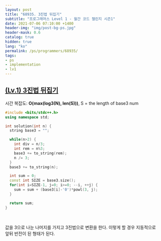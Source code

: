 ```yaml
---
layout: post
title: "68935. 3진법 뒤집기"
subtitle: "프로그래머스 Level 1 - 월간 코드 챌린지 시즌1"
date: 2021-07-06 07:10:00 +1400
header-img: "img/post-bg-ps.jpg"
header-mask: 0.6
catalog: true
hidden: true
lang: "ko"
permalink: /ps/programmers/68935/
tags:
- ps
- implementation
- lv1
---
```


## [(Lv.1) 3진법 뒤집기](https://programmers.co.kr/learn/courses/30/lessons/68935)

시간 복잡도: **O(max(log3(N), len(S)))**, S = the length of base3 num

```cpp
#include <bits/stdc++.h>
using namespace std;

int solution(int n) {
  string base3 = "";

  while(n>2) {
    int div = n/3;
    int rem = n%3;
    base3 += to_string(rem);
    n /= 3;
  }
  base3 += to_string(n);

  int sum = 0;
  const int SIZE = base3.size();
  for(int i=SIZE-1, j=0; i>=0; --i, ++j) {
    sum = sum + (base3[i]-'0')*powl(3, j);
  }

  return sum;
}
```

<br>

값을 3으로 나눈 나머지를 가지고 3진법으로 변환을 한다. 이렇게 할 경우 지동적으로 앞뒤 반전이 된 형태가 된다.
